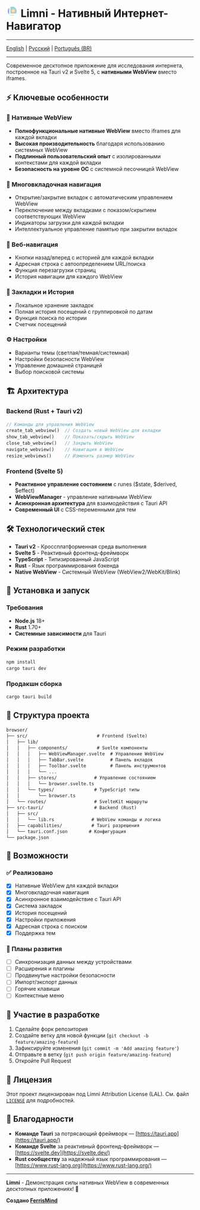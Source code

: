 # <img src="src-tauri/icons/icon.png" alt="Limni App Icon" width="32" height="32"> Limni - Нативный Интернет-Навигатор

---

[English](https://github.com/FerrisMind/Limni/blob/main/README.md) | [Русский](https://github.com/FerrisMind/Limni/blob/main/README-RU.md) | [Português (BR)](https://github.com/FerrisMind/Limni/blob/main/README-PT-BR.md)

---

Современное десктопное приложение для исследования интернета, построенное на Tauri v2 и Svelte 5, с **нативными WebView** вместо iframes.

## ⚡ Ключевые особенности

### 🚀 Нативные WebView

- **Полнофункциональные нативные WebView** вместо iframes для каждой вкладки
- **Высокая производительность** благодаря использованию системных WebView
- **Подлинный пользовательский опыт** с изолированными контекстами для каждой вкладки
- **Безопасность на уровне ОС** с системной песочницей WebView

### 📑 Многовкладочная навигация

- Открытие/закрытие вкладок с автоматическим управлением WebView
- Переключение между вкладками с показом/скрытием соответствующих WebView
- Индикаторы загрузки для каждой вкладки
- Интеллектуальное управление памятью при закрытии вкладок

### 🧭 Веб-навигация

- Кнопки назад/вперед с историей для каждой вкладки
- Адресная строка с автоопределением URL/поиска
- Функция перезагрузки страниц
- История навигации для каждого WebView

### 🔖 Закладки и История

- Локальное хранение закладок
- Полная история посещений с группировкой по датам
- Функция поиска по истории
- Счетчик посещений

### ⚙️ Настройки

- Варианты темы (светлая/темная/системная)
- Настройки безопасности WebView
- Управление домашней страницей
- Выбор поисковой системы

## 🏗️ Архитектура

### Backend (Rust + Tauri v2)

```rust
// Команды для управления WebView
create_tab_webview()  // Создать новый WebView для вкладки
show_tab_webview()    // Показать/скрыть WebView
close_tab_webview()   // Закрыть WebView
navigate_webview()    // Навигация в WebView
resize_webviews()     // Изменить размер WebView
```

### Frontend (Svelte 5)

- **Реактивное управление состоянием** с runes ($state, $derived, $effect)
- **WebViewManager** - управление нативными WebView
- **Асинхронная архитектура** для взаимодействия с Tauri API
- **Современный UI** с CSS-переменными для тем

## 🛠️ Технологический стек

- **Tauri v2** - Кроссплатформенная среда выполнения
- **Svelte 5** - Реактивный фронтенд-фреймворк
- **TypeScript** - Типизированный JavaScript
- **Rust** - Язык программирования бэкенда
- **Native WebView** - Системный WebView (WebView2/WebKit/Blink)

## 🚀 Установка и запуск

### Требования

- **Node.js** 18+
- **Rust** 1.70+
- **Системные зависимости** для Tauri

### Режим разработки

```bash
npm install
cargo tauri dev
```

### Продакшн сборка

```bash
cargo tauri build
```

## 📁 Структура проекта

```
browser/
├── src/                          # Frontend (Svelte)
│   ├── lib/
│   │   ├── components/           # Svelte компоненты
│   │   │   ├── WebViewManager.svelte  # Управление WebView
│   │   │   ├── TabBar.svelte          # Панель вкладок
│   │   │   ├── Toolbar.svelte         # Панель инструментов
│   │   │   └── ...
│   │   ├── stores/              # Управление состоянием
│   │   │   └── browser.svelte.ts
│   │   └── types/               # TypeScript типы
│   │       └── browser.ts
│   └── routes/                  # SvelteKit маршруты
├── src-tauri/                   # Backend (Rust)
│   ├── src/
│   │   └── lib.rs              # WebView команды и логика
│   ├── capabilities/           # Tauri разрешения
│   └── tauri.conf.json        # Конфигурация
└── package.json
```

## 🎯 Возможности

### ✅ Реализовано

- [x] Нативные WebView для каждой вкладки
- [x] Многовкладочная навигация
- [x] Асинхронное взаимодействие с Tauri API
- [x] Система закладок
- [x] История посещений
- [x] Настройки приложения
- [x] Адресная строка с поиском
- [x] Поддержка тем

### 🔄 Планы развития

- [ ] Синхронизация данных между устройствами
- [ ] Расширения и плагины
- [ ] Продвинутые настройки безопасности
- [ ] Импорт/экспорт данных
- [ ] Горячие клавиши
- [ ] Контекстные меню

## 🤝 Участие в разработке

1. Сделайте форк репозитория
2. Создайте ветку для новой функции (`git checkout -b feature/amazing-feature`)
3. Зафиксируйте изменения (`git commit -m 'Add amazing feature'`)
4. Отправьте в ветку (`git push origin feature/amazing-feature`)
5. Откройте Pull Request

## 📄 Лицензия

Этот проект лицензирован под Limni Attribution License (LAL). См. файл [`LICENSE`](https://github.com/FerrisMind/Limni/blob/main/LICENSE) для подробностей.

## 🙏 Благодарности

- **Команде Tauri** за потрясающий фреймворк — [https://tauri.app](https://tauri.app/)
- **Команде Svelte** за реактивный фронтенд-фреймворк — [https://svelte.dev](https://svelte.dev/)
- **Rust сообществу** за надежный язык программирования — [https://www.rust-lang.org](https://www.rust-lang.org/)

---

**Limni** - Демонстрация силы нативных WebView в современных десктопных приложениях! 🚀

**Создано [FerrisMind](https://github.com/FerrisMind)**
